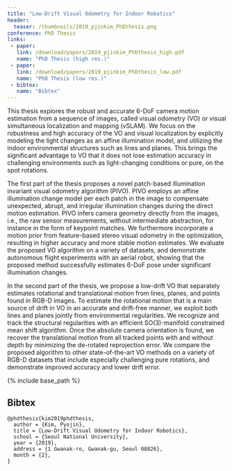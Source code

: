 ```yaml
---
title: "Low-Drift Visual Odometry for Indoor Robotics"
header:
  teaser: /thumbnails/2019_pjinkim_PhDthesis.png
conference: PhD Thesis
links: 
 - paper: 
   link: /download/papers/2019_pjinkim_PhDthesis_high.pdf
   name: "PhD Thesis (high res.)"
 - paper: 
   link: /download/papers/2019_pjinkim_PhDthesis_low.pdf
   name: "PhD Thesis (low res.)"
 - bibtex: 
   name: "Bibtex"
---
```


This thesis explores the robust and accurate 6-DoF camera motion estimation from a sequence of images, called visual odometry (VO) or visual simultaneous localization and mapping (vSLAM).
We focus on the robustness and high accuracy of the VO and visual localization by explicitly modeling the light changes as an affine illumination model, and utilizing the indoor environmental structures such as lines and planes.
This brings the significant advantage to VO that it does not lose estimation accuracy in challenging environments such as light-changing conditions or pure, on the spot rotations.

The first part of the thesis proposes a novel patch-based illumination invariant visual odometry algorithm (PIVO).
PIVO employs an affine illumination change model per each patch in the image to compensate unexpected, abrupt, and irregular illumination changes during the direct motion estimation.
PIVO infers camera geometry directly from the images, i.e., the raw sensor measurements, without intermediate abstraction, for instance in the form of keypoint matches.
We furthermore incorporate a motion prior from feature-based stereo visual odometry in the optimization, resulting in higher accuracy and more stable motion estimates.
We evaluate the proposed VO algorithm on a variety of datasets, and demonstrate autonomous flight experiments with an aerial robot, showing that the proposed method successfully estimates 6-DoF pose under significant illumination changes.

In the second part of the thesis, we propose a low-drift VO that separately estimates rotational and translational motion from lines, planes, and points found in RGB-D images.
To estimate the rotational motion that is a main source of drift in VO in an accurate and drift-free manner, we exploit both lines and planes jointly from environmental regularities.
We recognize and track the structural regularities with an efficient SO(3)-manifold constrained mean shift algorithm.
Once the absolute camera orientation is found, we recover the translational motion from all tracked points with and without depth by minimizing the de-rotated reprojection error.
We compare the proposed algorithm to other state-of-the-art VO methods on a variety of RGB-D datasets that include especially challenging pure rotations, and demonstrate improved accuracy and lower drift error.

{% include base_path %}

## Bibtex <a id="bibtex"></a>
```
@phdthesis{kim2019phdthesis,
  author = {Kim, Pyojin},
  title = {Low-Drift Visual Odometry for Indoor Robotics},
  school = {Seoul National University},
  year = {2019},
  address = {1 Gwanak-ro, Gwanak-gu, Seoul 08826},
  month = {2},
}
```
